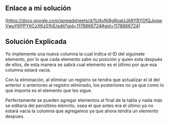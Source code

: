 ## Enlace a mi solución
(https://docs.google.com/spreadsheets/d/1U4vNi8gRqaUJARYBYDfQJqqwVwuYKPPYItCzXKz01hE/edit?gid=1178866724#gid=1178866724)


## Solución Explicada
Yo implemente una nueva columna la cual indica el ID del siguinete elemento, por lo que cada elemento sabe su posición y quien esta después de ellos, de esta manera se sabrá cual elemento es el último por que esa columna estará vacía.

Con la eliminación, al eliminar un registro se tendra que actualizar el id del anterior o anteriores al registro eliminado, los posteriores no ya que como lo que importa es el elemento que les sigue.

Perfectamente se pueden agregar elementos al final de la tabla y nada más se editaria del penúltimo elemnto, osea el que antes era el último ya no estará vacia la columna que agregamos ya que ahora tendra un elemento despues.